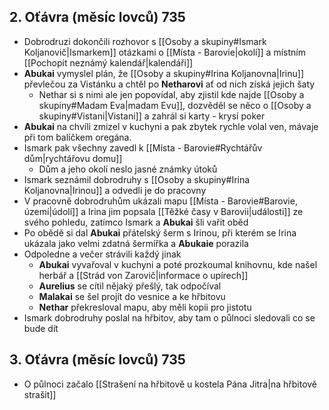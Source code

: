 ## 2. Oťávra (měsíc lovců) 735
- Dobrodruzi dokončili rozhovor s [[Osoby a skupiny#Ismark Koljanovič|Ismarkem]] otázkami o [[Místa - Barovie|okolí]] a místním [[Pochopit neznámý kalendář|kalendáři]] 
- **Abukai** vymyslel plán, že [[Osoby a skupiny#Irina Koljanovna|Irinu]] převlečou za Vistánku a chtěl po **Netharovi** ať od nich získá jejich šaty
	- Nethar si s nimi ale jen popovídal, aby zjistil kde najde [[Osoby a skupiny#Madam Eva|madam Evu]], dozvěděl se něco o [[Osoby a skupiny#Vistani|Vistani]] a zahrál si karty - krysí poker
- **Abukai** na chvíli zmizel v kuchyni a pak zbytek rychle volal ven, mávaje při tom balíčkem oregána.
- Ismark pak všechny zavedl k [[Místa - Barovie#Rychtářův dům|rychtářovu domu]] 
	- Dům a jeho okolí neslo jasné známky útoků
- Ismark seznámil dobrodruhy s [[Osoby a skupiny#Irina Koljanovna|Irinou]] a odvedli je do pracovny
- V pracovně dobrodruhům ukázali mapu [[Místa - Barovie#Barovie, území|údolí]] a Irina jim popsala [[Těžké časy v Barovii|události]] ze svého pohledu, zatímco Ismark a **Abukai** šli vařit oběd
- Po obědě si dal **Abukai** přátelský šerm s Irinou, při kterém se Irina ukázala jako velmi zdatná šermířka a **Abukaie** porazila
- Odpoledne a večer strávili každý jinak 
	- **Abukai** vyvařoval v kuchyni a poté prozkoumal knihovnu, kde našel herbář a [[Strád von Zarovič|informace o upírech]]
	- **Aurelius** se cítil nějaký přešlý, tak odpočíval
	- **Malakai** se šel projít do vesnice a ke hřbitovu
	- **Nethar** překresloval mapu, aby měli kopii pro jistotu
- Ismark dobrodruhy poslal na hřbitov, aby tam o půlnoci sledovali co se bude dít
## 3. Oťávra (měsíc lovců) 735
- O půlnoci začalo [[Strašení na hřbitově u kostela Pána Jitra|na hřbitově strašit]]